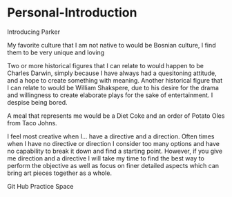# Personal-Introduction
<!DOCTYPE html>
<html lang="en">
    <head>
            Introducing Parker
                <meta charset="utf-8">
    </head>
<body> 
        <p> My favorite culture that I am not native to would be Bosnian culture, I find them to be very unique and loving</p>
        <p> Two or more historical figures that I can relate to would happen to be Charles Darwin, simply because I have always had a quesitoning attitude, 
            and a hope to create something with meaning. Another historical figure that I can relate to would be William Shakspere, due to his desire for 
            the drama and willingness to create elaborate plays for the sake of entertainment. I despise being bored.</p>
        <p> A meal that represents me would be a Diet Coke and an order of Potato Oles from Taco Johns.</p>
        <p> I feel most creative when I... have a directive and a direction. Often times when I have no directive or direction I consider too many options 
            and have no capability to break it down and find a starting point. However, if you give me direction and a directive I will take my time to 
            find the best way to perform the objective as well as focus on finer detailed aspects which can bring art pieces together as a whole. </p>
</body>
</html>
Git Hub Practice Space
